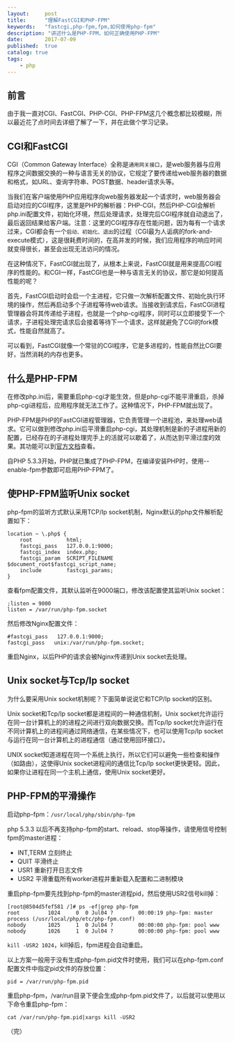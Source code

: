 ```yaml
---
layout:     post
title:      "理解FastCGI和PHP-FPM"
keywords:   "fastcgi,php-fpm,fpm,如何使用php-fpm" 
description: "讲述什么是PHP-FPM，如何正确使用PHP-FPM"
date:       2017-07-09
published:  true 
catalog: true
tags:
    - php 
---
```


## 前言
由于我一直对CGI、FastCGI、PHP-CGI、PHP-FPM这几个概念都比较模糊，所以最近花了点时间去详细了解了一下，并在此做个学习记录。

## CGI和FastCGI
CGI（Common Gateway Interface）全称是`通用网关接口`，是web服务器与应用程序之间数据交换的一种与语言无关的协议，它规定了要传递给web服务器的数据和格式，如URL、查询字符串、POST数据、header请求头等。

当我们在客户端使用PHP应用程序向web服务器发起一个请求时，web服务器会启动对应的CGI程序，这里是PHP的解析器：PHP-CGI，然后PHP-CGI会解析php.ini配置文件，初始化环境，然后处理请求，处理完后CGI程序就自动退出了，最后返回结果给客户端。注意：这里的CGI程序存在性能问题，因为每有一个请求过来，CGI都会有一个`启动、初始化、退出`的过程（CGI最为人诟病的fork-and-execute模式），这是很耗费时间的，在高并发的时候，我们应用程序的响应时间就变得很长，甚至会出现无法访问的情况。

在这种情况下，FastCGI就出现了，从根本上来说，FastCGI就是用来提高CGI程序的性能的。和CGI一样，FastCGI也是一种与语言无关的协议，那它是如何提高性能的呢？

首先，FastCGI启动时会启一个主进程，它只做一次解析配置文件、初始化执行环境的操作，然后再启动多个子进程等待web请求。当接收到请求后，FastCGI进程管理器会将其传递给子进程，也就是一个php-cgi程序，同时可以立即接受下一个请求，子进程处理完请求后会接着等待下一个请求，这样就避免了CGI的fork模式，性能自然就高了。

可以看到，FastCGI就像一个常驻的CGI程序，它是多进程的，性能自然比CGI要好，当然消耗的内存也更多。

## 什么是PHP-FPM
在修改php.ini后，需要重启php-cgi才能生效，但是php-cgi不能平滑重启，杀掉php-cgi进程后，应用程序就无法工作了。这种情况下，PHP-FPM就出现了。

PHP-FPM是PHP的FastCGI进程管理器，它负责管理一个进程池，来处理web请求。它可以做到修改php.ini后平滑重启php-cgi，其处理机制是新的子进程用新的配置，已经存在的子进程处理完手上的活就可以歇着了，从而达到平滑过度的效果。其功能可以到[官方文档](http://php.net/manual/zh/install.fpm.php)查看。

自PHP 5.3.3开始，PHP就已集成了PHP-FPM，在编译安装PHP时，使用--enable-fpm参数即可启用PHP-FPM了。

## 使PHP-FPM监听Unix socket
php-fpm的监听方式默认采用TCP/Ip socket机制，Nginx默认的php文件解析配置如下：
```nginx
location ~ \.php$ {
    root           html;
    fastcgi_pass   127.0.0.1:9000;
    fastcgi_index  index.php;
    fastcgi_param  SCRIPT_FILENAME    $document_root$fastcgi_script_name;
    include        fastcgi_params;
}
```

查看fpm配置文件，其默认监听在9000端口，修改该配置使其监听Unix socket：
```
;listen = 9000
listen = /var/run/php-fpm.socket
```

然后修改Nginx配置文件：
```
#fastcgi_pass   127.0.0.1:9000;
fastcgi_pass   unix:/var/run/php-fpm.socket;
```

重启Nginx，以后PHP的请求会被Nginx传递到Unix socket去处理。

## Unix socket与Tcp/Ip socket
为什么要采用Unix socket机制呢？下面简单说说它和TCP/Ip socket的区别。

Unix socket和Tcp/Ip socket都是进程间的一种通信机制，Unix socket允许运行在同一台计算机上的的进程之间进行双向数据交换。而Tcp/Ip socket允许运行在不同计算机上的进程间通过网络通信，在某些情况下，也可以使用Tcp/Ip socket与运行在同一台计算机上的进程通信（通过使用回环接口）。

UNIX socket知道进程在同一个系统上执行，所以它们可以避免一些检查和操作（如路由），这使得Unix socket进程间的通信比Tcp/Ip socket更快更轻。因此，如果你让进程在同一个主机上通信，使用Unix socket更好。

## PHP-FPM的平滑操作
启动php-fpm：`/usr/local/php/sbin/php-fpm`

php 5.3.3 以后不再支持php-fpm的start、reload、stop等操作，请使用信号控制fpm的master进程：
* INT,TERM 立刻终止
* QUIT 平滑终止
* USR1 重新打开日志文件
* USR2 平滑重载所有worker进程并重新载入配置和二进制模块

重启php-fpm要先找到php-fpm的master进程pid，然后使用USR2信号kill掉：
```
[root@8504d5fef581 /]# ps -ef|grep php-fpm
root         1024     0  0 Jul04 ?        00:00:19 php-fpm: master process (/usr/local/php/etc/php-fpm.conf)
nobody       1025     1  0 Jul04 ?        00:00:00 php-fpm: pool www
nobody       1026     1  0 Jul04 ?        00:00:00 php-fpm: pool www
```
`kill -USR2 1024`，kill掉后，fpm进程会自动重启。

以上方案一般用于没有生成php-fpm.pid文件时使用，我们可以在php-fpm.conf配置文件中指定pid文件的存放位置：
```
pid = /var/run/php-fpm.pid
```
重启php-fpm，/var/run目录下便会生成php-fpm.pid文件了，以后就可以使用以下命令重启php-fpm：
```
cat /var/run/php-fpm.pid|xargs kill -USR2
```

（完）
